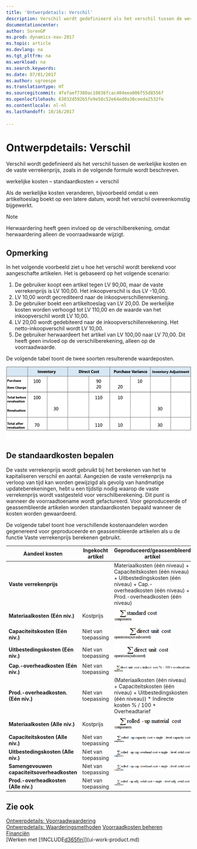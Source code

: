 ```yaml
---
title: 'Ontwerpdetails: Verschil'
description: Verschil wordt gedefinieerd als het verschil tussen de werkelijke kosten en de vaste verrekenprijs, zoals in de volgende formule wordt beschreven.
documentationcenter: 
author: SorenGP
ms.prod: dynamics-nav-2017
ms.topic: article
ms.devlang: na
ms.tgt_pltfrm: na
ms.workload: na
ms.search.keywords: 
ms.date: 07/01/2017
ms.author: sgroespe
ms.translationtype: HT
ms.sourcegitcommit: 4fefaef7380ac10836fcac404eea006f55d8556f
ms.openlocfilehash: 63032d592b5fe9e58c52e64ed0a30ceeda2532fe
ms.contentlocale: nl-nl
ms.lasthandoff: 10/16/2017

---
```

# <a name="design-details-variance"></a>Ontwerpdetails: Verschil
Verschil wordt gedefinieerd als het verschil tussen de werkelijke kosten en de vaste verrekenprijs, zoals in de volgende formule wordt beschreven.  

 werkelijke kosten – standaardkosten = verschil  

 Als de werkelijke kosten veranderen, bijvoorbeeld omdat u een artikeltoeslag boekt op een latere datum, wordt het verschil overeenkomstig bijgewerkt.  

> [!NOTE]  
>  Herwaardering heeft geen invloed op de verschilberekening, omdat herwaardering alleen de voorraadwaarde wijzigt.  

## <a name="example"></a>Opmerking  
 In het volgende voorbeeld ziet u hoe het verschil wordt berekend voor aangeschafte artikelen. Het is gebaseerd op het volgende scenario:  

1.  De gebruiker koopt een artikel tegen LV 90,00, maar de vaste verrekenprijs is LV 100,00. Het inkoopverschil is dus LV -10,00.  
2.  LV 10,00 wordt gecrediteerd naar de inkoopverschillenrekening.  
3.  De gebruiker boekt een artikeltoeslag van LV 20,00. De werkelijke kosten worden verhoogd tot LV 110,00 en de waarde van het inkoopverschil wordt LV 10,00.  
4.  LV 20,00 wordt gedebiteerd naar de inkoopverschillenrekening. Het netto-inkoopverschil wordt LV 10,00.  
5.  De gebruiker herwaardeert het artikel van LV 100,00 naar LV 70,00. Dit heeft geen invloed op de verschilberekening, alleen op de voorraadwaarde.  

 De volgende tabel toont de twee soorten resulterende waardeposten.  

 ![Berekening van het inkoopverschil](media/design_details_inventory_costing_11_purchase_variance.png "design_details_inventory_costing_11_purchase_variance")  

## <a name="determining-the-standard-cost"></a>De standaardkosten bepalen  
 De vaste verrekenprijs wordt gebruikt bij het berekenen van het te kapitaliseren verschil en aantal. Aangezien de vaste verrekenprijs na verloop van tijd kan worden gewijzigd als gevolg van handmatige updateberekeningen, hebt u een tijdstip nodig waarop de vaste verrekenprijs wordt vastgesteld voor verschilberekening. Dit punt is wanneer de voorraadtoename wordt gefactureerd. Voor geproduceerde of geassembleerde artikelen worden standaardkosten bepaald wanneer de kosten worden gewaardeerd.  

 De volgende tabel toont hoe verschillende kostenaandelen worden gegenereerd voor geproduceerde en geassembleerde artikelen als u de functie Vaste verrekenprijs berekenen gebruikt.  

|Aandeel kosten|Ingekocht artikel|Geproduceerd/geassembleerd artikel|  
|----------------|--------------------|------------------------------|  
|**Vaste verrekenprijs**||Materiaalkosten (één niveau) + Capaciteitskosten (één niveau) + Uitbestedingskosten (één niveau) + Cap.-overheadkosten (één niveau) + Prod.-overheadkosten (één niveau)|  
|**Materiaalkosten (Eén niv.)**|Kostprijs|![Vergelijking 1](media/design_details_inventory_costing_11_equation_1.png "design_details_inventory_costing_11_equation_1")|  
|**Capaciteitskosten (Eén niv.)**|Niet van toepassing|![Vergelijking 2](media/design_details_inventory_costing_11_equation_2.png "design_details_inventory_costing_11_equation_2")|  
|**Uitbestedingskosten (Eén niv.)**|Niet van toepassing|![Vergelijking 3](media/design_details_inventory_costing_11_equation_3.png "design_details_inventory_costing_11_equation_3")|  
|**Cap.-overheadkosten (Eén niv.)**|Niet van toepassing|![Vergelijking 4](media/design_details_inventory_costing_11_equation_4.png "design_details_inventory_costing_11_equation_4")|  
|**Prod.-overheadkosten. (Eén niv.)**|Niet van toepassing|(Materiaalkosten (één niveau) + Capaciteitskosten (één niveau) + Uitbestedingskosten (één niveau)) * Indirecte kosten % / 100 + Overheadtarief|  
|**Materiaalkosten (Alle niv.)**|Kostprijs|![Vergelijking 5](media/design_details_inventory_costing_11_equation_5.png "design_details_inventory_costing_11_equation_5")|  
|**Capaciteitskosten (Alle niv.)**|Niet van toepassing|![Vergelijking 6](media/design_details_inventory_costing_11_equation_6.png "design_details_inventory_costing_11_equation_6")|  
|**Uitbestedingskosten (Alle niv.)**|Niet van toepassing|![Vergelijking 7](media/design_details_inventory_costing_11_equation_7.png "design_details_inventory_costing_11_equation_7")|  
|**Samengevouwen capaciteitsoverheadkosten**|Niet van toepassing|![Vergelijking 8](media/design_details_inventory_costing_11_equation_8.png "design_details_inventory_costing_11_equation_8")|  
|**Prod.-overheadkosten (Alle niv.)**|Niet van toepassing|![Vergelijking 9](media/design_details_inventory_costing_11_equation_9.png "design_details_inventory_costing_11_equation_9")|  

## <a name="see-also"></a>Zie ook  
 [Ontwerpdetails: Voorraadwaardering](design-details-inventory-costing.md)   
 [Ontwerpdetails: Waarderingsmethoden](design-details-costing-methods.md) [Voorraadkosten beheren](finance-manage-inventory-costs.md)  
 [Financiën](finance.md)  
 [Werken met [!INCLUDE[d365fin](includes/d365fin_md.md)]](ui-work-product.md)

